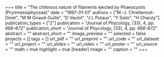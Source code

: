 +++
title = "The chitinous nature of filaments ejected by Phaeocystis (Prymnesiophyceae)"
date = "1997-01-01"
authors = ["M.-J. Chretiennot-Dinet", "M M Giraud-Guille", "D Vaulot", "J L Putaux", "Y Saito", "H Chanzy"]
publication_types = ["2"]
publication = "Journal of Phycology, (33), 4, _pp. 666–672_"
publication_short = "Journal of Phycology, (33), 4, _pp. 666–672_"
abstract = ""
abstract_short = ""
image_preview = ""
selected = false
projects = []
tags = []
url_pdf = ""
url_preprint = ""
url_code = ""
url_dataset = ""
url_project = ""
url_slides = ""
url_video = ""
url_poster = ""
url_source = ""
math = true
highlight = true
[header]
image = ""
caption = ""
+++
